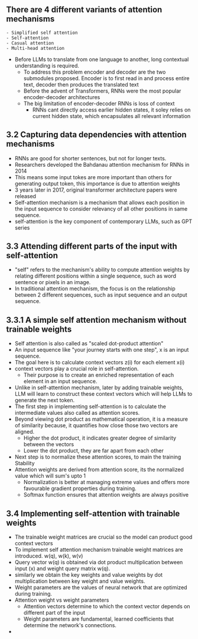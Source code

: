 **There are 4 different variants of attention mechanisms**
-
    - Simplified self attention
    - Self-attention
    - Casual attention
    - Multi-head attention


- Before LLMs to translate from one language to another, long contextual understanding is required. 
  - To address this problem encoder and decoder are the two submodules proposed. Encoder is to first read in and process entire text, decoder then produces the translated text
  - Before the advent of Transformers, RNNs were the most popular encoder-decoder architectures
  - The big limitation of encoder-decoder RNNs is loss of context
    - RNNs cant directly access earlier hidden states, it soley relies on current hidden state, which encapsulates all relevant information

**3.2 Capturing data dependencies with attention mechanisms**
-
- RNNs are good for shorter sentences, but not for longer texts. 
- Researchers developed the Bahdanau attention mechanism for RNNs in 2014
- This means some input tokes are more important than others for generating output token, this importance is due to attention weights
- 3 years later in 2017, original transformer architecture papers were released
- Self-attention mechanism is a mechanism that allows each position in the input sequence to consider relevancy of all other positions in same sequence.
- self-attention is the key component of contemporary LLMs, such as GPT series

**3.3 Attending different parts of the input with self-attention**
-
- "self" refers to the mechanism's ability to compute attention weights by relating different positions within a single sequence, such as word sentence or pixels in an image.
- In traditional attention mechanism, the focus is on the relationship between 2 different sequences, such as input sequence and an output sequence.

**3.3.1 A simple self attention mechanism without trainable weights**
-
- Self attention is also called as "scaled dot-product attention"
- An input sequence like "your journey starts with one step", x is an input sequence. 
- The goal here is to calculate context vectors z(i) for each element x(i)
- context vectors play a crucial role in self-attention. 
  - Their purpose is to create an enriched representation of each element in an input sequence.
- Unlike in self-attention mechanism, later by adding trainable weights, LLM will learn to construct these context vectors which will help LLMs to generate the next token.
- The first step in implementing self-attention is to calculate the intermediate values also called as attention scores.
- Beyond viewing dot product as mathematical operation, it is a measure of similarity because, it quantifies how close those two vectors are aligned.
  - Higher the dot product, it indicates greater degree of similarity between the vectors
  - Lower the dot product, they are far apart from each other
- Next step is to normalize these attention scores, to main the training Stability
- Attention weights are derived from attention score, its the normalized value which will sum's upto 1
  - Normalization is better at managing extreme values and offers more favourable gradient properties during training.
  - Softmax function ensures that attention weights are always positive

**3.4 Implementing self-attention with trainable weights**
-
- The trainable weight matrices are crucial so the model can product good context vectors
- To implement self attention mechanism trainable weight matrices are introduced. w(q), w(k), w(v)
- Query vector w(q) is obtained via dot product multiplication between input (x) and weight query matrix w(q).
- similarly we obtain the key weights and value weights by dot multiplication between key weight and value weights.
- Weight parameters are the values of neural network that are optimized during training.
- Attention weight vs weight parameters
  - Attention vectors determine to which the context vector depends on different part of the input
  - Weight parameters are fundamental, learned coefficients that determine the network's connections.
- 